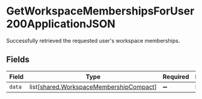 # GetWorkspaceMembershipsForUser200ApplicationJSON

Successfully retrieved the requested user's workspace memberships.


## Fields

| Field                                                                                        | Type                                                                                         | Required                                                                                     | Description                                                                                  |
| -------------------------------------------------------------------------------------------- | -------------------------------------------------------------------------------------------- | -------------------------------------------------------------------------------------------- | -------------------------------------------------------------------------------------------- |
| `data`                                                                                       | list[[shared.WorkspaceMembershipCompact](../../models/shared/workspacemembershipcompact.md)] | :heavy_minus_sign:                                                                           | N/A                                                                                          |
